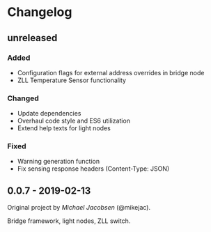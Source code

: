 # Changelog

## unreleased

### Added
* Configuration flags for external address overrides in bridge node
* ZLL Temperature Sensor functionality

### Changed
* Update dependencies
* Overhaul code style and ES6 utilization
* Extend help texts for light nodes

### Fixed
* Warning generation function
* Fix sensing response headers (Content-Type: JSON)

## 0.0.7 - 2019-02-13

Original project by _Michael Jacobsen_ (@mikejac).

Bridge framework, light nodes, ZLL switch.
